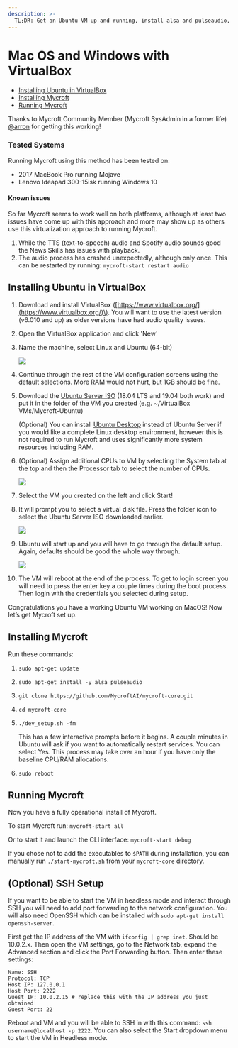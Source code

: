 ```yaml
---
description: >-
  TL;DR: Get an Ubuntu VM up and running, install alsa and pulseaudio, set up mycroft-core, reboot and enjoy!
---
```


# Mac OS and Windows with VirtualBox

* [Installing Ubuntu in VirtualBox](mycroft-for-macos-and-windows-with-virtualbox.md#installing-ubuntu-in-virtualbox)
* [Installing Mycroft](mycroft-for-macos-and-windows-with-virtualbox.md#installing-mycroft)
* [Running Mycroft](mycroft-for-macos-and-windows-with-virtualbox.md#running-mycroft)

Thanks to Mycroft Community Member \(Mycroft SysAdmin in a former life\) [@arron](https://github.com/aatchison) for getting this working!

### Tested Systems

Running Mycroft using this method has been tested on:

* 2017 MacBook Pro running Mojave
* Lenovo Ideapad 300-15isk running Windows 10

#### Known issues

So far Mycroft seems to work well on both platforms, although at least two issues have come up with this approach and more may show up as others use this virtualization approach to running Mycroft.

1. While the TTS \(text-to-speech\) audio and Spotify audio sounds good the News Skills has issues with playback.
2. The audio process has crashed unexpectedly, although only once. This can be restarted by running: `mycroft-start restart audio`

## Installing Ubuntu in VirtualBox

1. Download and install VirtualBox \([https://www.virtualbox.org/](https://www.virtualbox.org/)\). You will want to use the latest version \(v6.010 and up\) as older versions have had audio quality issues.
2. Open the VirtualBox application and click 'New'
3. Name the machine, select Linux and Ubuntu \(64-bit\)

   ![](https://mycroft.ai/wp-content/uploads/2019/08/VB-Screenshot-1.jpg)

4. Continue through the rest of the VM configuration screens using the default selections. More RAM would not hurt, but 1GB should be fine.
5. Download the [Ubuntu Server ISO](https://ubuntu.com/download/server) \(18.04 LTS and 19.04 both work\) and put it in the folder of the VM you created \(e.g. ~/VirtualBox VMs/Mycroft-Ubuntu\)

   \(Optional\) You can install [Ubuntu Desktop](https://ubuntu.com/download/desktop) instead of Ubuntu Server if you would like a complete Linux desktop environment, however this is not required to run Mycroft and uses significantly more system resources including RAM.

6. \(Optional\) Assign additional CPUs to VM by selecting the System tab at the top and then the Processor tab to select the number of CPUs.

   ![](https://mycroft.ai/wp-content/uploads/2019/08/VB-Screenshot-2.jpg)

7. Select the VM you created on the left and click Start!
8. It will prompt you to select a virtual disk file. Press the folder icon to select the Ubuntu Server ISO downloaded earlier.

   ![](https://mycroft.ai/wp-content/uploads/2019/08/VB-Screenshot-3.jpg)

9. Ubuntu will start up and you will have to go through the default setup. Again, defaults should be good the whole way through.

   ![](https://mycroft.ai/wp-content/uploads/2019/08/VB-Screenshot-4.jpg)

10. The VM will reboot at the end of the process. To get to login screen you will need to press the enter key a couple times during the boot process. Then login with the credentials you selected during setup.

Congratulations you have a working Ubuntu VM working on MacOS! Now let’s get Mycroft set up.

## Installing Mycroft

Run these commands:

1. `sudo apt-get update`
2. `sudo apt-get install -y alsa pulseaudio`
3. `git clone https://github.com/MycroftAI/mycroft-core.git`
4. `cd mycroft-core`
5. `./dev_setup.sh -fm`

   This has a few interactive prompts before it begins. A couple minutes in Ubuntu will ask if you want to automatically restart services. You can select Yes. This process may take over an hour if you have only the baseline CPU/RAM allocations.

6. `sudo reboot`

## Running Mycroft

Now you have a fully operational install of Mycroft.

To start Mycroft run: `mycroft-start all`

Or to start it and launch the CLI interface: `mycroft-start debug`

If you chose not to add the executables to `$PATH` during installation, you can manually run `./start-mycroft.sh` from your `mycroft-core` directory.

## \(Optional\) SSH Setup

If you want to be able to start the VM in headless mode and interact through SSH you will need to add port forwarding to the network configuration. You will also need OpenSSH which can be installed with `sudo apt-get install openssh-server`.

First get the IP address of the VM with `ifconfig | grep inet`. Should be 10.0.2.x. Then open the VM settings, go to the Network tab, expand the Advanced section and click the Port Forwarding button. Then enter these settings:

```text
Name: SSH
Protocol: TCP
Host IP: 127.0.0.1
Host Port: 2222
Guest IP: 10.0.2.15 # replace this with the IP address you just obtained
Guest Port: 22
```

Reboot and VM and you will be able to SSH in with this command: `ssh username@localhost -p 2222`. You can also select the Start dropdown menu to start the VM in Headless mode.
